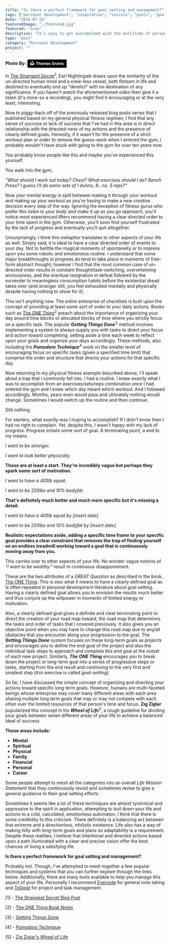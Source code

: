 ```yaml
---
title: "Is there a perfect framework for goal setting and management?"
tags: ["personal development", "inspiration", "success", "goals", "goal setting"]
date: "2019-07-22"
featuredImage: "./featured.jpg"
featured: "true"
description: "It's easy to get overwhelmed with the multitude of personal development literature out there when evaluating your own life. I attempt to mesh together multiple systems and techniques to create a rough framework that can be adapted at handling progressive development at each scale and within each area of one's life in a very concise manner."
type: "post"
category: "Personal Development"
project: ""
---
```


**Photo By:** <a style="background-color:black;color:white;text-decoration:none;padding:4px 6px;font-family:-apple-system, BlinkMacSystemFont, &quot;San Francisco&quot;, &quot;Helvetica Neue&quot;, Helvetica, Ubuntu, Roboto, Noto, &quot;Segoe UI&quot;, Arial, sans-serif;font-size:12px;font-weight:bold;line-height:1.2;display:inline-block;border-radius:3px" href="https://unsplash.com/@swutsh?utm_medium=referral&amp;utm_campaign=photographer-credit&amp;utm_content=creditBadge" target="_blank" rel="noopener noreferrer" title="Download free do whatever you want high-resolution photos from Thomas Grams"><span style="display:inline-block;padding:2px 3px"><svg xmlns="http://www.w3.org/2000/svg" style="height:12px;width:auto;position:relative;vertical-align:middle;top:-2px;fill:white" viewBox="0 0 32 32"><title>unsplash-logo</title><path d="M10 9V0h12v9H10zm12 5h10v18H0V14h10v9h12v-9z"></path></svg></span><span style="display:inline-block;padding:2px 3px">Thomas Grams</span></a>

In [The Strangest Secret](https://www.youtube.com/watch?v=m9PmuAFsQOM)<sup>1</sup>, Earl Nightingale draws upon the similarity of the un-directed human mind and a crew-less vessel, both flotsam in life and destined to eventually end up "derelict" with no destination of any significance. If you haven't watch the aforementioned video then give it a listen (it's more-so a recording), you might find it encouraging or at the very least, interesting. 

Now to piggy-back off of the previously released blog posts series that I published based on my general physical fitness regimen; I find that any sense of success or lack of success that I've had in this area is in direct relationship with the directed-ness of my actions and the presence of clearly defined goals. Honestly, if it wasn't for the presence of a strict workout plan or order to remove the guess-work when I entered the gym; I probably wouldn't have stuck with going to the gym for over ten years now. 

You probably know people like this and maybe you've experienced this yourself. 

You walk into the gym, 

*"What should I work out today? Chest? What exercises should I do? Bench Press? I guess I'll do some sets of I dunno, 8...no. 5 reps?"* 

Now your mental energy is split between making it through your workout and making up your workout as you're having to make a new *creative* decision every step of the way. Ignoring the exception of fitness gurus who prefer this *listen to your body and make it up as you go approach*, you'll notice most experienced lifters recommend having a clear directed order to your time spent in the gym. Otherwise, you'll soon find yourself frustrated by the lack of progress and eventually you'll quit altogether.

Unsurprisingly, I think this metaphor translates to other aspects of your life as well. Simply said, it is ideal to have a clear directed order of events to your day. Not to belittle the magical moments of spontaneity or to impress upon you some robotic and emotionless routine. I understand that some major breakthroughs in progress do tend to take place in moments of free-form abstract thought; however I find that the most common case of un-directed order results in constant thought/task-switching, overwhelming anxiousness, and the eventual resignation in defeat followed by the surrender to meaningless consumption habits before the existential dread takes over (and stranger still, you feel exhausted mentally and physically despite having nothing to show for it).

This isn't anything new. The entire enterprise of checklists is built upon the concept of providing at least some sort of order to your daily actions. Books such as [The ONE Thing](http://www.blakeadams.io/the-one-thing)<sup>2</sup> preach about the importance of organizing your day around *time blocks* or allocated blocks of time where you strictly focus on a specific task. The popular ***Getting Things Done***<sup>3</sup> method involves implementing a system to always supply you with tasks to direct your focus and action toward completing; setting aside a time each week to reflect upon your goals and organize your days accordingly. These methods, also including the ***Pomodoro Technique***<sup>4</sup> work on the smaller level of encouraging focus on specific tasks (given a specified time limit) that comprise the order and structure that directs your actions for that specific day. 

Now returning to my physical fitness example described above, I'll speak about a trap that I commonly fell into. I had a routine. I knew exactly what I was to accomplish from an exercises/sets/reps combination once I had entered the gym and I knew which day meant which workout.  And I followed accordingly. Months, years even would pass and ultimately nothing would change. Sometimes I would switch up the routine and then continue. 

Still nothing. 

For starters, what exactly was I hoping to accomplish? If I didn't know then I had no right to complain. Yet, despite this, I wasn't happy with my lack of progress. Progress entails some sort of goal. A terminating point, a end to my means. 

*I want to be stronger.* 

*I want to look better physically.* 

**Those are at least a start. They're incredibly vague but perhaps they spark some sort of motivation.**

*I want to have a 405lb squat.*

*I want to be 220lbs and 10% bodyfat.*

**That's definitely much better and much more specific but it's missing a detail.**

*I want to have a 405lb squat by [insert date]*

*I want to be 220lbs and 10% bodyfat by [insert date].*

**Realistic expectations aside, adding a specific time frame to your specific goal provides a clear constraint that removes the trap of finding yourself on an endless treadmill working toward a goal that is continuously moving away from you.** 

This carries over to other aspects of your life. No wonder vague notions of *"I want to be wealthy."* result in continuous disappointment.

These are the two attributes of a *GREAT Question* as described in the book, [The ONE Thing](http://www.blakeadams.io/the-one-thing). This is also what it means to have a clearly defined goal as is often repeated in personal development literature about goal setting. Having a clearly defined goal allows you to envision the results much better and thus conjure up the willpower in moments of limited energy or motivation. 

Also, a clearly defined goal gives a definite and clear terminating point to direct the creation of your road map toward, the road map that determines the tasks and order of tasks that I covered previously. It also gives you an objective point when you may have to change this road map due to any/all obstacles that you encounter along your progression to the goal. The ***Getting Things Done*** system focuses on these long-term goals as *projects* and encourages you to define the end goal of the project and also the individual task steps to approach and complete this end goal at the outset of each new project. Similarly, ***The ONE Thing*** encourages you to break down the project or long-term goal into a series of progressive steps or tasks, starting from the end result and continuing to the very first and smallest step (this exercise is called *goal-setting*).

So far, I have discussed the simple concept of organizing and directing your actions toward specific long term goals. However, humans are multi-faceted beings whose enterprise may cover many different areas with each area sharing multiple long term goals that may or may not compete with each other over the limited resources of that person's time and focus. **Zig Ziglar** popularized this concept in his ***Wheel of Life***<sup>5</sup>, a rough guideline for dividing your goals between seven different areas of your life to achieve a balanced ideal of success. 

**These areas include:**
 
- **Mental**
- **Spiritual**
- **Physical**
- **Family**
- **Financial**
- **Personal**
- **Career**


Some people attempt to mesh all the categories into an overall *Life Mission Statement* that they continuously revisit and sometimes revise to give a general guidance to their goal setting efforts.

Sometimes it seems like a lot of these techniques are almost tyrannical and oppressive to the spirit in application, attempting to boil down your life and actions to a cold, calculated, emotionless automaton. I think that there is some credibility to this criticism. There definitely is a balancing act between that extreme and a directionless, nihilistic existence. Life also has a way of making folly with long-term goals and plans so adaptability is a requirement. Despite these realities, I believe that intentional and directed actions based upon a path illuminated with a clear and precise vision offer the best chances of living a satisfying life.

**Is there a perfect framework for goal setting and management?** 

Probably not. Though, I've attempted to mesh together a few popular techniques and systems that you can further explore through the links below. Additionally, there are many tools available to help you manage this aspect of your life. Personally I recommend [Evernote](https://www.evernote.com) for general note taking and [ToDoist](https://todoist.com/) for project and task management. 

[1] - [The Strangest Secret Blog Post](http://www.blakeadams.io/the-strangest-secret)

[2] - [The ONE Thing Book Notes](http://www.blakeadams.io/the-one-thing)

[3] - [Getting Things Done](https://www.amazon.com/Getting-Things-Done-Stress-Free-Productivity/dp/0142000280)

[4] - [Pomodoro Technique](https://francescocirillo.com/pages/pomodoro-technique)

[5] - [Zig Ziglar's Wheel of Life](https://www.ziglar.com/articles/the-wheel-of-life/)